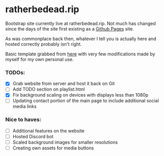 # ratherbedead.rip

Bootstrap site currently live at ratherbedead.rip. Not much has changed since the days of the site first existing as a [Github Pages](https://github.com/SinistaRNG/hurr) site. 

As was commonplace back then, whatever I tell you is actually here and hosted correctly probably isn't right.

Basic template grabbed from [here](https://startbootstrap.com/themes/grayscale/) with very few modifications made by myself for my own personal use.

### TODOs:
- [x] Grab website from server and host it back on Git
- [ ] Add TODO section on playlist.html
- [x] Fix background scaling on devices with displays less than 1080p
- [ ] Updating contact portion of the main page to include additional social media links

### Nice to haves:
- [ ] Additional features on the website
- [ ] Hosted Discord bot
- [ ] Scaled background images for smaller resolutions
- [ ] Creating own assets for media buttons
